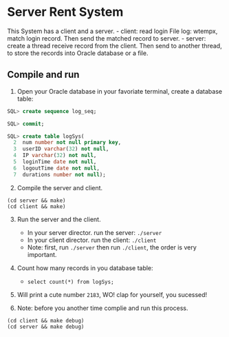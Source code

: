 # Server Rent System
    
This System has a client and a server. 
	- client: read login File log: wtempx, match login record. Then send the matched record to server. 
	- server: create a thread receive record from the client. Then send to another thread, to store the records into Oracle database or a file. 
  
  
## Compile and run

1. Open your Oracle database in your favoriate terminal, create a database table:
```sql
SQL> create sequence log_seq;

SQL> commit;

SQL> create table logSys(
  2  num number not null primary key,
  3  userID varchar(32) not null,
  4  IP varchar(32) not null, 
  5  loginTime date not null,
  6  logoutTime date not null,
  7  durations number not null);
```

2. Compile the server and client.
```
(cd server && make)
(cd client && make)
```

3. Run the server and the client. 
	- In your server director. run the server: `./server`
	- In your client director. run the client: `./client`
	- Note: first, run `./server` then run `./client`, the order is very important. 

4. Count how many records in you database table:
	- `select count(*) from logSys;`

5. Will print  a cute number `2183`, WO! clap for yourself, you sucessed! 
 
6. Note: before you another time complie and run this process. 
```
(cd client && make debug)
(cd server && make debug)
```
